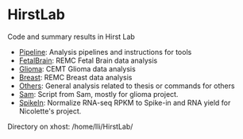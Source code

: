 HirstLab
========

Code and summary results in Hirst Lab

* [Pipeline](./Pipeline): Analysis pipelines and instructions for tools
* [FetalBrain](./FetalBrain): REMC Fetal Brain data analysis
* [Glioma](./Glioma): CEMT Glioma data analysis
* [Breast](./Breast): REMC Breast data analysis
* [Others](./Others): General analysis related to thesis or commands for others
* [Sam](./Sam): Script from Sam, mostly for glioma project.
* [SpikeIn](./SpikeIn): Normalize RNA-seq RPKM to Spike-in and RNA yield for Nicolette's project.      

Directory on xhost: /home/lli/HirstLab/    
